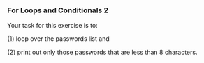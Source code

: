 ### For Loops and Conditionals 2
Your task for this exercise is to:

(1) loop over the passwords list and

(2) print out only those passwords that are less than 8 characters.